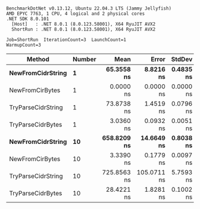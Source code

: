 ```

BenchmarkDotNet v0.13.12, Ubuntu 22.04.3 LTS (Jammy Jellyfish)
AMD EPYC 7763, 1 CPU, 4 logical and 2 physical cores
.NET SDK 8.0.101
  [Host]   : .NET 8.0.1 (8.0.123.58001), X64 RyuJIT AVX2
  ShortRun : .NET 8.0.1 (8.0.123.58001), X64 RyuJIT AVX2

Job=ShortRun  IterationCount=3  LaunchCount=1  
WarmupCount=3  

```
| Method             | Number | Mean        | Error       | StdDev    | Min         | Max         | Allocated |
|------------------- |------- |------------:|------------:|----------:|------------:|------------:|----------:|
| **NewFromCidrString**  | **1**      |  **65.3558 ns** |   **8.8216 ns** | **0.4835 ns** |  **65.0559 ns** |  **65.9136 ns** |         **-** |
| NewFromCirBytes    | 1      |   0.0000 ns |   0.0000 ns | 0.0000 ns |   0.0000 ns |   0.0000 ns |         - |
| TryParseCidrString | 1      |  73.8738 ns |   1.4519 ns | 0.0796 ns |  73.8087 ns |  73.9625 ns |         - |
| TryParseCidrBytes  | 1      |   3.0360 ns |   0.0932 ns | 0.0051 ns |   3.0319 ns |   3.0417 ns |         - |
| **NewFromCidrString**  | **10**     | **658.8209 ns** |  **14.6649 ns** | **0.8038 ns** | **658.3262 ns** | **659.7484 ns** |         **-** |
| NewFromCirBytes    | 10     |   3.3390 ns |   0.1779 ns | 0.0097 ns |   3.3281 ns |   3.3468 ns |         - |
| TryParseCidrString | 10     | 725.8563 ns | 105.0711 ns | 5.7593 ns | 719.8545 ns | 731.3378 ns |         - |
| TryParseCidrBytes  | 10     |  28.4221 ns |   1.8281 ns | 0.1002 ns |  28.3064 ns |  28.4811 ns |         - |
